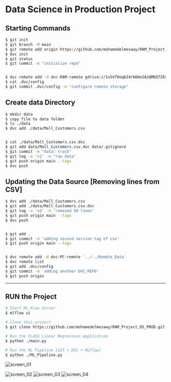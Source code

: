 # Data Science in Production Project


## Starting Commands ##

```bash
$ git init
$ git branch -M main
$ git remote add origin https://github.com/mohamedelmesawy/RAM_Project_DS_PROD.git
$ dvc init
$ git status
$ git commit -m "initialize repo"


$ dvc remote add -d dvc-RAM-remote gdrive://1vSVT0oq6I4rb6Ho2AzQMKQ7Z6X_nUwqy/data
$ cat .dvc/config
$ git commit .dvc/config -m "configure remote storage"
```


## Create data Directory ## 
```bash
$ mkdir data
$ copy file to data folder
$ ls ./data
$ dvc add ./data/Mall_Customers.csv


$ cat ./data/Mall_Customers.csv.dvc
$ git add data/Mall_Customers.csv.dvc data/.gitignore
$ git commit -m "data: track"
$ git tag -a 'v1' -m "raw data"
$ git push origin main --tags
$ dvc push
```



## Updating the Data Source [Removing lines from CSV] ##
```bash
$ dvc add ./data/Mall_Customers.csv
$ git add ./data/Mall_Customers.csv.dvc
$ git tag -a 'v2' -m 'removed 50 lines'
$ git push origin main --tags
$ dvc push


$ git add .
$ git commit -m 'adding second version tag of csv'
$ git push origin main --tags


$ dvc remote add -d dvc-PC-remote '../../Remote_Data'
$ dvc remote list
$ git add .dvc/config
$ git commit -m 'adding another DVC_REPO'
$ git push origin
```

<hr>


## RUN the Project ##

```bash
# Start ML-FLow Server
$ mlflow ui

# Clone this project
$ git clone https://github.com/mohamedelmesawy/RAM_Project_DS_PROD.git

# Run the FLASK Linear Regression Application 
$ python ./main.py

# Run the ML Pipeline [GIT + DVC + MLFlow] 
$ python ./ML_Pipeline.py
```

![screen_01](https://user-images.githubusercontent.com/28452932/144993391-a565d398-7804-4a60-8edf-9696c86b19f8.jpg)

![screen_02](https://user-images.githubusercontent.com/28452932/144993409-39a02e9d-3995-4859-a302-7363d417677e.jpg)
![screen_03](https://user-images.githubusercontent.com/28452932/144993421-76f15b29-0302-40c4-b2eb-24146ac0ca6e.jpg)
![screen_04](https://user-images.githubusercontent.com/28452932/144995475-1e8545bb-7e48-4fa6-94bc-d85e1336aeac.jpg)
